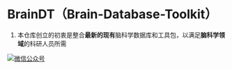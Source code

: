 # BrainDT（Brain-Database-Toolkit）
1. 本仓库创立的初衷是整合**最新的现有**脑科学数据库和工具包，以满足**脑科学领域**的科研人员所需

[![微信公众号](https://img.shields.io/badge/%E5%BE%AE%E4%BF%A1%E5%85%AC%E4%BC%97%E5%8F%B7-Click%20here-brightgreen)](![微信图片_20240511144006](https://github.com/WalkJim197/BrainDT/assets/144097755/88c85c9c-0f08-4702-8d9e-005595d7367a)
)

